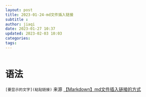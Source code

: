 ```yaml
---
layout: post
title: 2023-01-24-md文件插入链接
subtitle :
author: jiaqi
date: 2023-01-27 10:37
updated: 2023-02-03 10:03
categories: 
tags:
---
```

```toc
```

# 语法
 `[要显示的文字](粘贴链接)`
来源
[【Markdown】md文件插入链接的方式](https://blog.csdn.net/ixiaobaii/article/details/118710309)